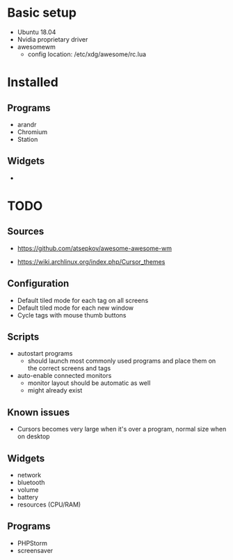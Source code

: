 # Basic setup
- Ubuntu 18.04
- Nvidia proprietary driver
- awesomewm
  - config location: /etc/xdg/awesome/rc.lua

# Installed

## Programs
- arandr
- Chromium
- Station

## Widgets
-

# TODO

## Sources
- https://github.com/atsepkov/awesome-awesome-wm

- https://wiki.archlinux.org/index.php/Cursor_themes

## Configuration
- Default tiled mode for each tag on all screens
- Default tiled mode for each new window
- Cycle tags with mouse thumb buttons

## Scripts
- autostart programs
  - should launch most commonly used programs and place them on the correct screens and tags
- auto-enable connected monitors
  - monitor layout should be automatic as well
  - might already exist

## Known issues
- Cursors becomes very large when it's over a program, normal size when on desktop

## Widgets
- network
- bluetooth
- volume
- battery
- resources (CPU/RAM)
## Programs
- PHPStorm
- screensaver
